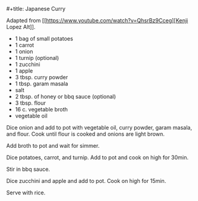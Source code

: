 #+title: Japanese Curry

Adapted from [[https://www.youtube.com/watch?v=QhsrBz9Cceg][Kenji Lopez Alt]].

- 1 bag of small potatoes
- 1 carrot
- 1 onion
- 1 turnip (optional)
- 1 zucchini
- 1 apple
- 3 tbsp. curry powder
- 1 tbsp. garam masala
- salt
- 2 tbsp. of honey or bbq sauce (optional)
- 3 tbsp. flour
- 16 c. vegetable broth
- vegetable oil

Dice onion and add to pot with vegetable oil, curry powder, garam masala, and flour. Cook until flour is cooked and onions are light brown.

Add broth to pot and wait for simmer.

Dice potatoes, carrot, and turnip. Add to pot and cook on high for 30min.

Stir in bbq sauce.

Dice zucchini and apple and add to pot. Cook on high for 15min.

Serve with rice.
